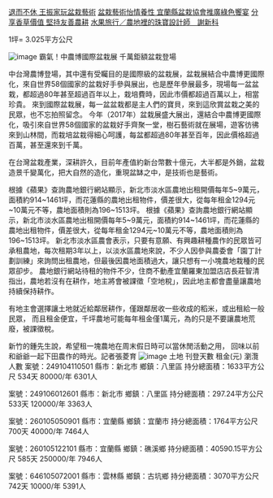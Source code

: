 [退而不休 王振家玩盆栽藝術](http://www.cdns.com.tw/news.php?n_id=18&nc_id=198801)
[盆栽藝術怡情養性 宜蘭縣盆栽協會推廣綠色饗宴](https://www.travelnews.tw/news/盆栽藝術怡情養性-宜蘭縣盆栽協會推廣綠色饗宴/)
[分享香草價值 堅持友善農耕](https://vita.tw/分享香草價值-堅持友善農耕-c60b23ad9ab8)
[水果旅行／農地裡的珠寶設計師　謝新科 ](https://ezgo.coa.gov.tw/zh-TW/Front/AgriTheme/Detail/790)


1坪= 3.025平方公尺

![image](https://newsimg.ftv.com.tw/summernotefiles/News/7e0fb8e1-10ca-4620-81b6-a56a6c2919a4.jpg)
霸氣！中農博國際盆栽展 千萬鉅額盆栽登場

中台灣農博登場，其中還有受矚目的是國際級的盆栽展，盆栽展結合中農博更國際化，來自世界58個國家的盆栽好手參與展出，也是歷年參展最多，現場每一盆盆栽，都超過80年甚至超過百年以上，栽培費時，因此市價都超過百萬以上，相當珍貴。
來到國際盆栽展，每一盆盆栽都是主人們的寶貝，來到這欣賞盆栽之美的民眾，也不忘拍照留念。
今年（2017年）盆栽展盛大展出，還結合中農博更國際化，吸引來自世界58個國家的盆栽好手齊聚一堂，樹石藝術就在展場，遊客彷彿來到山林間，而栽培盆栽得細心呵護，每盆都超過80年甚至百年，因此價格超過百萬，甚至還來到千萬。

在台灣盆栽產業，深耕許久，目前年產值約新台幣數十億元，大半都是外銷，盆栽造景千變萬化，把大自然的造化，重現盆缽之中，是技術也是藝術。


 根據《蘋果》查詢農地銀行網站顯示，新北市淡水區農地出租開價每年5~9萬元，面積約914~1461坪，而花蓮縣的農地出租物件，價差很大，從每年租金1294元~10萬元不等，農地面積則為196~1513坪。 
 根據《蘋果》查詢農地銀行網站顯示，新北市淡水區農地出租開價每年5~9萬元，面積約914~1461坪，而花蓮縣的農地出租物件，價差很大，從每年租金1294元~10萬元不等，農地面積則為196~1513坪。 
新北市淡水區農會表示，只要有意願、有興趣耕種農作的民眾皆可承租農地，每次租期3年以上，以淡水區農地來說，不少人因參與農委會「園丁計劃訓練」來詢問出租農地，但最後因農地面積過大，讓只想有一小塊農地栽種的民眾卻步。 
 農地銀行網站待租的物件不少，住商不動產宜蘭羅東加盟店店長莊智清指出，農地若沒有在耕作，地主將會被課徵「空地稅」，因此地主都會盡量讓農地持續保持耕作。
 
 有地主會選擇讓土地就近給鄰居耕作，僅跟鄰居收一些收成的稻米，或出租給一般民眾，
 而且租金便宜，千坪農地可能每年租金僅1萬元，為的只是不要讓農地荒廢，被課徵稅。
 
 新竹的鍾先生說，希望租一塊農地在周末假日時可以當休閒活動之用，
 回味以前和爺爺一起下田農作的時光。記者張菱育 
![image](https://img.appledaily.com.tw/images/twapple/640pix/20130916/LB13/LB13_003.jpg)
土地	刊登天數	租金(元)	瀏灠人數
案號：249104110501
縣市：新北市
鄉鎮：八里區
持分總面積：1633平方公尺
534天	80000/年	6301人
	
案號：249106012601
縣市：新北市
鄉鎮：八里區
持分總面積：297.24平方公尺
533天	120000/年	3363人
	
案號：260105050901
縣市：宜蘭縣
鄉鎮：宜蘭市
持分總面積：1764平方公尺
700天	40000/年	7464人
	
案號：260105122101
縣市：宜蘭縣
鄉鎮：礁溪鄉
持分總面積：40590.15平方公尺
585天	250000/年	7946人
	
案號：646105072001
縣市：雲林縣
鄉鎮：古坑鄉
持分總面積：3070平方公尺
742天	10000/年	5391人
